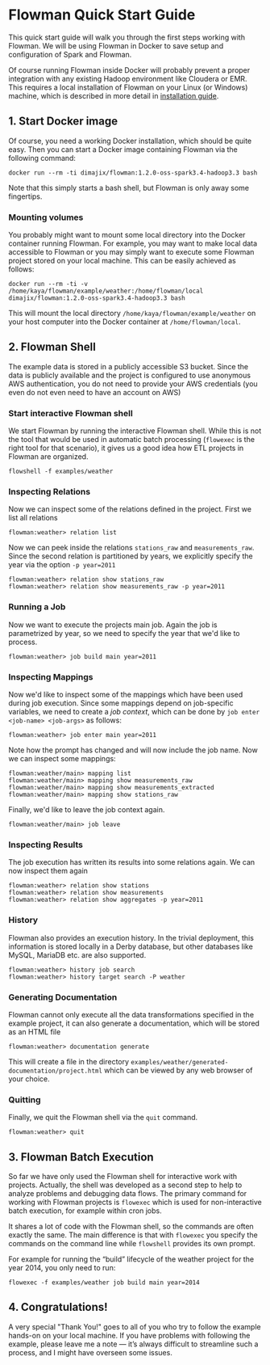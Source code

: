 # Flowman Quick Start Guide

This quick start guide will walk you through the first steps working with Flowman. We will be using Flowman in Docker
to save setup and configuration of Spark and Flowman.

Of course running Flowman inside Docker will probably prevent a proper integration with any existing Hadoop environment
like Cloudera or EMR. This requires a local installation of Flowman on your Linux (or Windows) machine, which is described
in more detail in [installation guide](setup/installation.md).


## 1. Start Docker image

Of course, you need a working Docker installation, which should be quite easy. Then you can start a Docker image
containing Flowman via the following command:

```shell
docker run --rm -ti dimajix/flowman:1.2.0-oss-spark3.4-hadoop3.3 bash   
```

Note that this simply starts a bash shell, but Flowman is only away some fingertips. 

### Mounting volumes

You probably might want to mount some local directory into the Docker container running Flowman. For example, you
may want to make local data accessible to Flowman or you may simply want to execute some Flowman project stored
on your local machine. This can be easily achieved as follows:

```shell
docker run --rm -ti -v /home/kaya/flowman/example/weather:/home/flowman/local dimajix/flowman:1.2.0-oss-spark3.4-hadoop3.3 bash   
```

This will mount the local directory `/home/kaya/flowman/example/weather` on your host computer into the Docker
container at `/home/flowman/local`.


## 2. Flowman Shell

The example data is stored in a publicly accessible S3 bucket. Since the data is publicly available and the project is
configured to use anonymous AWS authentication, you do not need to provide your AWS credentials (you even do not
even need to have an account on AWS)

### Start interactive Flowman shell

We start Flowman by running the interactive Flowman shell. While this is not the tool that would be used in automatic
batch processing (`flowexec` is the right tool for that scenario), it gives us a good idea how ETL projects in Flowman
are organized.

```shell
flowshell -f examples/weather
```

### Inspecting Relations

Now we can inspect some of the relations defined in the project. First we list all relations 
```
flowman:weather> relation list
```

Now we can peek inside the relations `stations_raw` and `measurements_raw`. Since the second relation is partitioned
by years, we explicitly specify the year via the option `-p year=2011`
```
flowman:weather> relation show stations_raw
flowman:weather> relation show measurements_raw -p year=2011
```

### Running a Job

Now we want to execute the projects main job. Again the job is parametrized by year, so we need to specify the year
that we'd like to process.
```
flowman:weather> job build main year=2011
```

### Inspecting Mappings

Now we'd like to inspect some of the mappings which have been used during job execution. Since some mappings depend
on job-specific variables, we need to create a *job context*, which can be done by `job enter <job-name> <job-args>`
as follows:
```
flowman:weather> job enter main year=2011
```
Note how the prompt has changed and will now include the job name. Now we can inspect some mappings:
```
flowman:weather/main> mapping list
flowman:weather/main> mapping show measurements_raw
flowman:weather/main> mapping show measurements_extracted
flowman:weather/main> mapping show stations_raw
```
Finally, we'd like to leave the job context again.
```
flowman:weather/main> job leave
```


### Inspecting Results

The job execution has written its results into some relations again. We can now inspect them again
```
flowman:weather> relation show stations
flowman:weather> relation show measurements
flowman:weather> relation show aggregates -p year=2011
```

### History

Flowman also provides an execution history. In the trivial deployment, this information is stored locally in a
Derby database, but other databases like MySQL, MariaDB etc. are also supported.
```
flowman:weather> history job search
flowman:weather> history target search -P weather
```


### Generating Documentation

Flowman cannot only execute all the data transformations specified in the example project, it can also generate
a documentation, which will be stored as an HTML file
```
flowman:weather> documentation generate
```
This will create a file in the directory `examples/weather/generated-documentation/project.html` which can be viewed
by any web browser of your choice.


### Quitting

Finally, we quit the Flowman shell via the `quit` command.
```
flowman:weather> quit
```


## 3. Flowman Batch Execution

So far we have only used the Flowman shell for interactive work with projects. Actually, the shell was developed as a
second step to help to analyze problems and debugging data flows. The primary command for working with Flowman projects 
is `flowexec` which is used for non-interactive batch execution, for example within cron jobs.

It shares a lot of code with the Flowman shell, so the commands are often exactly the same. The main difference is 
that with `flowexec` you specify the commands on the command line while `flowshell` provides its own prompt.

For example for running the “build” lifecycle of the weather project for the year 2014, you only need to run:
```shell
flowexec -f examples/weather job build main year=2014
```


## 4. Congratulations!

A very special "Thank You!" goes to all of you who try to follow the example hands-on on your local machine. If you have
problems with following the example, please leave me a note — it’s always difficult to streamline such a process, and 
I might have overseen some issues.
